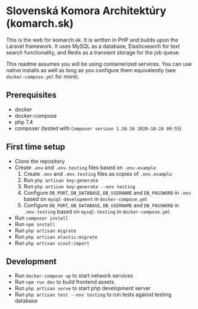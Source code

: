 # Slovenská Komora Architektúry (komarch.sk)

This is the web for komarch.sk. It is written in PHP and builds upon the Laravel
framework. It uses MySQL as a database, Elasticsearch for text search
functionality, and Redis as a transient storage for the job queue.

This readme assumes you will be using containerized services. You can use native
installs as well as long as you configure them equivalently (see
`docker-compose.yml` for more).

## Prerequisites

- docker
- docker-compose
- php 7.4
- composer (tested with `Composer version 1.10.16 2020-10-24 09:55`)

## First time setup

- Clone the repository
- Create `.env` and `.env.testing` files based on `.env.example`
  1) Create `.env` and `.env.testing` files as copies of `.env.example`
  2) Run `php artisan key:generate`
  3) Run `php artisan key:generate --env testing`
  4) Configure `DB_PORT`, `DB_DATABASE`, `DB_USERNAME` and `DB_PASSWORD` in `.env` based on
  `mysql-development` in `docker-compose.yml`
  5) Configure `DB_PORT`, `DB_DATABASE`, `DB_USERNAME` and `DB_PASSWORD` in `.env.testing` based on
  `mysql-testing` in `docker-compose.yml`
- Run `composer install`
- Run `npm install`
- Run `php artisan migrate`
- Run `php artisan elastic:migrate`
- Run `php artisan scout:import`

## Development

- Run `docker-compose up` to start network services
- Run `npm run dev` to build frontend assets
- Run `php artisan serve` to start php development server
- Run `php artisan test --env testing` to run tests against testing database
